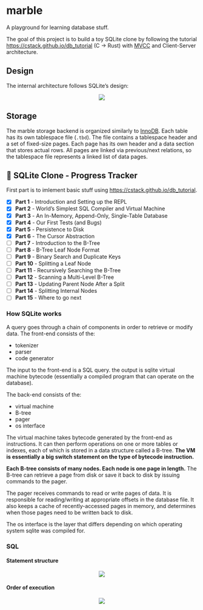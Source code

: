 # marble

A playground for learning database stuff.

The goal of this project is to build a toy SQLite clone by following the tutorial <https://cstack.github.io/db_tutorial> (C -> Rust) with [MVCC](https://en.wikipedia.org/wiki/Multiversion_concurrency_control)
and Client-Server architecture.

## Design

The internal architecture follows SQLite’s design:

<p align="center">
  <img src="https://cstack.github.io/db_tutorial/assets/images/arch2.gif"/>
</p>

## Storage

The marble storage backend is organized similarly to [InnoDB](https://dev.mysql.com/doc/refman/8.4/en/innodb-storage-engine.html). Each table has its own tablespace file (`.tbd`). The file contains a tablespace header and a set of fixed-size pages. Each page has its own header and a data section that stores actual rows. All pages are linked via previous/next relations, so the tablespace file represents a linked list of data pages.

## 📌 SQLite Clone - Progress Tracker

First part is to imlement basic stuff using <https://cstack.github.io/db_tutorial>.

- [x] **Part 1** - Introduction and Setting up the REPL
- [x] **Part 2** - World’s Simplest SQL Compiler and Virtual Machine
- [x] **Part 3** - An In-Memory, Append-Only, Single-Table Database
- [x] **Part 4** - Our First Tests (and Bugs)
- [x] **Part 5** - Persistence to Disk
- [x] **Part 6** - The Cursor Abstraction
- [ ] **Part 7** - Introduction to the B-Tree
- [ ] **Part 8** - B-Tree Leaf Node Format
- [ ] **Part 9** - Binary Search and Duplicate Keys
- [ ] **Part 10** - Splitting a Leaf Node
- [ ] **Part 11** - Recursively Searching the B-Tree
- [ ] **Part 12** - Scanning a Multi-Level B-Tree
- [ ] **Part 13** - Updating Parent Node After a Split
- [ ] **Part 14** - Splitting Internal Nodes
- [ ] **Part 15** - Where to go next

### How SQLite works

A query goes through a chain of components in order to retrieve or modify data. The front-end consists of the:

- tokenizer
- parser
- code generator

The input to the front-end is a SQL query. the output is sqlite virtual machine bytecode (essentially a compiled program that can operate on the database).

The back-end consists of the:

- virtual machine
- B-tree
- pager
- os interface

The virtual machine takes bytecode generated by the front-end as instructions. It can then perform operations on one or more tables or indexes, each of which is stored in a data structure called a B-tree. **The VM is essentially a big switch statement on the type of bytecode instruction.**

**Each B-tree consists of many nodes. Each node is one page in length.** The B-tree can retrieve a page from disk or save it back to disk by issuing commands to the pager.

The pager receives commands to read or write pages of data. It is responsible for reading/writing at appropriate offsets in the database file. It also keeps a cache of recently-accessed pages in memory, and determines when those pages need to be written back to disk.

The os interface is the layer that differs depending on which operating system sqlite was compiled for.

### SQL

#### Statement structure

<p align="center">
  <img src="https://upload.wikimedia.org/wikipedia/commons/a/aa/SQL_ANATOMY_wiki.svg"/>
</p>

#### Order of execution

<p align="center">
  <img src="https://media.geeksforgeeks.org/wp-content/uploads/20230426205000/order-of-execution-of-SQL-query.png"/>
</p>
